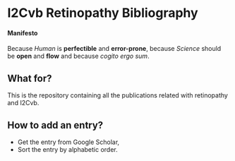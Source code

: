 I2Cvb Retinopathy Bibliography
==============================

#### Manifesto

Because *Human* is **perfectible** and **error-prone**, because *Science* should be **open** and **flow** and because *cogito ergo sum*.


What for?
---------

This is the repository containing all the publications related with retinopathy and I2Cvb.

How to add an entry?
--------------------

- Get the entry from Google Scholar,
- Sort the entry by alphabetic order.
